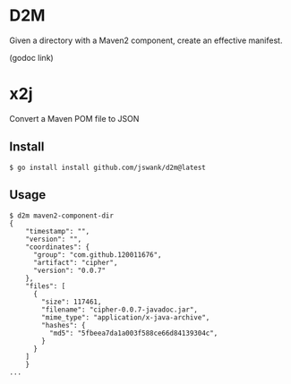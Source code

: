 # D2M

Given a directory with a Maven2 component, create an effective manifest.

(godoc link)

# x2j
Convert a Maven POM file to JSON

## Install
```console
$ go install install github.com/jswank/d2m@latest
```

## Usage

```console
$ d2m maven2-component-dir
{
    "timestamp": "",
    "version": "",
    "coordinates": {
      "group": "com.github.120011676",
      "artifact": "cipher",
      "version": "0.0.7"
    },
    "files": [
      {
        "size": 117461,
        "filename": "cipher-0.0.7-javadoc.jar",
        "mime_type": "application/x-java-archive",
        "hashes": {
          "md5": "5fbeea7da1a003f588ce66d84139304c",
        }
      }
    ]
    }
... 
```
